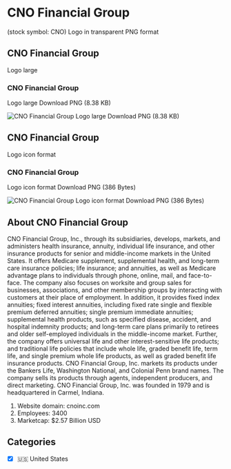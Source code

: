 # CNO Financial Group
 (stock symbol: CNO) Logo in transparent PNG format

## CNO Financial Group
 Logo large

### CNO Financial Group
 Logo large Download PNG (8.38 KB)

![CNO Financial Group
 Logo large Download PNG (8.38 KB)](/img/orig/CNO_BIG-0715ba16.png)

## CNO Financial Group
 Logo icon format

### CNO Financial Group
 Logo icon format Download PNG (386 Bytes)

![CNO Financial Group
 Logo icon format Download PNG (386 Bytes)](/img/orig/CNO-c1229bad.png)

## About CNO Financial Group


CNO Financial Group, Inc., through its subsidiaries, develops, markets, and administers health insurance, annuity, individual life insurance, and other insurance products for senior and middle-income markets in the United States. It offers Medicare supplement, supplemental health, and long-term care insurance policies; life insurance; and annuities, as well as Medicare advantage plans to individuals through phone, online, mail, and face-to-face. The company also focuses on worksite and group sales for businesses, associations, and other membership groups by interacting with customers at their place of employment. In addition, it provides fixed index annuities; fixed interest annuities, including fixed rate single and flexible premium deferred annuities; single premium immediate annuities; supplemental health products, such as specified disease, accident, and hospital indemnity products; and long-term care plans primarily to retirees and older self-employed individuals in the middle-income market. Further, the company offers universal life and other interest-sensitive life products; and traditional life policies that include whole life, graded benefit life, term life, and single premium whole life products, as well as graded benefit life insurance products. CNO Financial Group, Inc. markets its products under the Bankers Life, Washington National, and Colonial Penn brand names. The company sells its products through agents, independent producers, and direct marketing. CNO Financial Group, Inc. was founded in 1979 and is headquartered in Carmel, Indiana.

1. Website domain: cnoinc.com
2. Employees: 3400
3. Marketcap: $2.57 Billion USD


## Categories
- [x] 🇺🇸 United States
